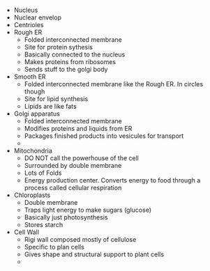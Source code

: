 -  Nucleus
- Nuclear envelop
- Centrioles
- Rough ER
	- Folded interconnected membrane
	- Site for protein sythesis
	- Basically connected to the nucleus
	- Makes proteins from ribosomes
	- Sends stuff to the golgi body
- Smooth ER
	- Folded interconnected membrane like the Rough ER. In circles though
	- Site for lipid synthesis
	- Lipids are like fats
- Golgi apparatus
	- Folded interconnected membrane
	- Modifies proteins and liquids from ER
	- Packages finished products into vesicules for transport
	- 
- Mitochondria
	- DO NOT call the powerhouse of the cell
	- Surrounded by double membrane
	- Lots of Folds
	- Energy production center. Converts energy to food through a process called cellular respiration
- Chloroplasts
	- Double membrane
	- Traps light energy to make sugars (glucose)
	-  Basically just photosynthesis
	- Stores starch
- Cell Wall
	- Rigi wall composed mostly of cellulose
	- Specific to plan cells
	- Gives shape and structural support to plant cells
	- 